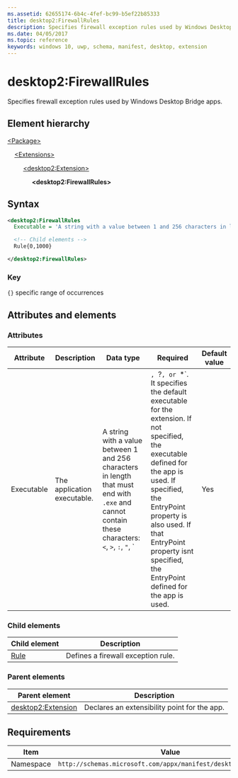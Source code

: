 ```yaml
---
ms.assetid: 62655174-6b4c-4fef-bc99-b5ef22b85333
title: desktop2:FirewallRules
description: Specifies firewall exception rules used by Windows Desktop Bridge apps.
ms.date: 04/05/2017
ms.topic: reference
keywords: windows 10, uwp, schema, manifest, desktop, extension 
---
```


# desktop2:FirewallRules

Specifies firewall exception rules used by Windows Desktop Bridge apps.

## Element hierarchy

[\<Package\>](element-package.md)

&nbsp;&nbsp;&nbsp;&nbsp;[\<Extensions\>](element-1-extensions.md)

&nbsp;&nbsp;&nbsp;&nbsp; &nbsp;&nbsp;&nbsp;&nbsp;[\<desktop2:Extension\>](element-desktop2-package-extension.md)

&nbsp;&nbsp;&nbsp;&nbsp; &nbsp;&nbsp;&nbsp;&nbsp; &nbsp;&nbsp;&nbsp;&nbsp;**\<desktop2:FirewallRules\>**

## Syntax

```xml
<desktop2:FirewallRules
  Executable = 'A string with a value between 1 and 256 characters in length that must end with ".exe" and cannot contain these characters: <, >, :, ", |, ?, or *. It specifies the default executable for the extension. If not specified, the executable defined for the app is used.  If specified, the EntryPoint property is also used. If that EntryPoint property isnt specified, the EntryPoint defined for the app is used.' >

  <!-- Child elements -->
  Rule{0,1000}

</desktop2:FirewallRules>
```

### Key

`{}` specific range of occurrences

## Attributes and elements

### Attributes

| Attribute | Description | Data type | Required | Default value |
|-|-|-|-|-|
| Executable | The application executable. | A string with a value between 1 and 256 characters in length that must end with `.exe` and cannot contain these characters: `<`, `>`, `:`, `"`, `|`, `?`, or `*`. It specifies the default executable for the extension. If not specified, the executable defined for the app is used.  If specified, the EntryPoint property is also used. If that EntryPoint property isnt specified, the EntryPoint defined for the app is used. | Yes |

### Child elements

| Child element | Description |
|-|-|
| [Rule](element-desktop2-rule.md) | Defines a firewall exception rule. |

### Parent elements

| Parent element | Description |
|-|-|
| [desktop2:Extension](element-desktop2-extension.md) | Declares an extensibility point for the app. |

## Requirements

| Item  | Value  |
|--|--|
| Namespace | `http://schemas.microsoft.com/appx/manifest/desktop/windows10/2` |
